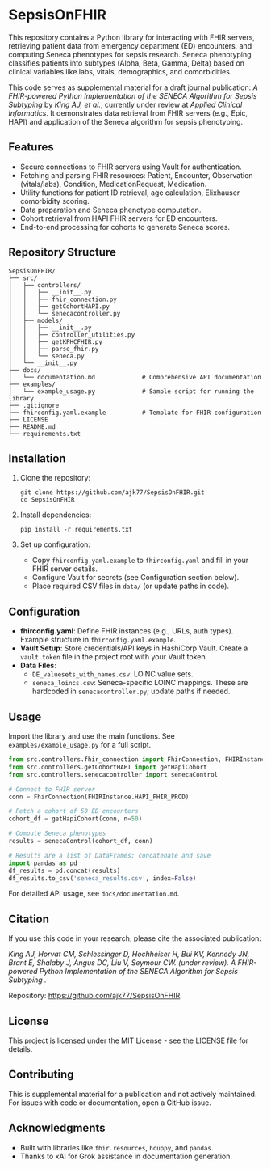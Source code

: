 # SepsisOnFHIR

This repository contains a Python library for interacting with FHIR servers, retrieving patient data from emergency department (ED) encounters, and computing Seneca phenotypes for sepsis research. Seneca phenotyping classifies patients into subtypes (Alpha, Beta, Gamma, Delta) based on clinical variables like labs, vitals, demographics, and comorbidities.

This code serves as supplemental material for a draft journal publication: *A FHIR-powered Python Implementation of the SENECA Algorithm for Sepsis Subtyping* by *King AJ, et al.*, currently under review at *Applied Clinical Informatics*. It demonstrates data retrieval from FHIR servers (e.g., Epic, HAPI) and application of the Seneca algorithm for sepsis phenotyping.

## Features

- Secure connections to FHIR servers using Vault for authentication.
- Fetching and parsing FHIR resources: Patient, Encounter, Observation (vitals/labs), Condition, MedicationRequest, Medication.
- Utility functions for patient ID retrieval, age calculation, Elixhauser comorbidity scoring.
- Data preparation and Seneca phenotype computation.
- Cohort retrieval from HAPI FHIR servers for ED encounters.
- End-to-end processing for cohorts to generate Seneca scores.

## Repository Structure

```
SepsisOnFHIR/
├── src/
│   ├── controllers/
│   │   ├── __init__.py
│   │   ├── fhir_connection.py
│   │   ├── getCohortHAPI.py
│   │   └── senecacontroller.py
│   ├── models/
│   │   ├── __init__.py
│   │   ├── controller_utilities.py
│   │   ├── getKPHCFHIR.py
│   │   ├── parse_fhir.py
│   │   └── seneca.py
│   └── __init__.py
├── docs/
│   └── documentation.md             # Comprehensive API documentation
├── examples/
│   └── example_usage.py             # Sample script for running the library
├── .gitignore
├── fhirconfig.yaml.example          # Template for FHIR configuration
├── LICENSE
├── README.md
└── requirements.txt
```

## Installation

1. Clone the repository:
   ```
   git clone https://github.com/ajk77/SepsisOnFHIR.git
   cd SepsisOnFHIR
   ```

2. Install dependencies:
   ```
   pip install -r requirements.txt
   ```

3. Set up configuration:
   - Copy `fhirconfig.yaml.example` to `fhirconfig.yaml` and fill in your FHIR server details.
   - Configure Vault for secrets (see Configuration section below).
   - Place required CSV files in `data/` (or update paths in code).

## Configuration

- **fhirconfig.yaml**: Define FHIR instances (e.g., URLs, auth types). Example structure in `fhirconfig.yaml.example`.
- **Vault Setup**: Store credentials/API keys in HashiCorp Vault. Create a `vault.token` file in the project root with your Vault token.
- **Data Files**: 
  - `DE_valuesets_with_names.csv`: LOINC value sets.
  - `seneca_loincs.csv`: Seneca-specific LOINC mappings.
  These are hardcoded in `senecacontroller.py`; update paths if needed.

## Usage

Import the library and use the main functions. See `examples/example_usage.py` for a full script.

```python
from src.controllers.fhir_connection import FhirConnection, FHIRInstance
from src.controllers.getCohortHAPI import getHapiCohort
from src.controllers.senecacontroller import senecaControl

# Connect to FHIR server
conn = FhirConnection(FHIRInstance.HAPI_FHIR_PROD)

# Fetch a cohort of 50 ED encounters
cohort_df = getHapiCohort(conn, n=50)

# Compute Seneca phenotypes
results = senecaControl(cohort_df, conn)

# Results are a list of DataFrames; concatenate and save
import pandas as pd
df_results = pd.concat(results)
df_results.to_csv('seneca_results.csv', index=False)
```

For detailed API usage, see `docs/documentation.md`.

## Citation

If you use this code in your research, please cite the associated publication:

*King AJ, Horvat CM, Schlessinger D, Hochheiser H, Bui KV, Kennedy JN, Brant E, Shalaby J, Angus DC, Liu V, Seymour CW. (under review). A FHIR-powered Python Implementation of the SENECA Algorithm for Sepsis Subtyping .*

Repository: https://github.com/ajk77/SepsisOnFHIR

## License

This project is licensed under the MIT License - see the [LICENSE](LICENSE) file for details.

## Contributing

This is supplemental material for a publication and not actively maintained. For issues with code or documentation, open a GitHub issue.

## Acknowledgments

- Built with libraries like `fhir.resources`, `hcuppy`, and `pandas`.
- Thanks to xAI for Grok assistance in documentation generation.


